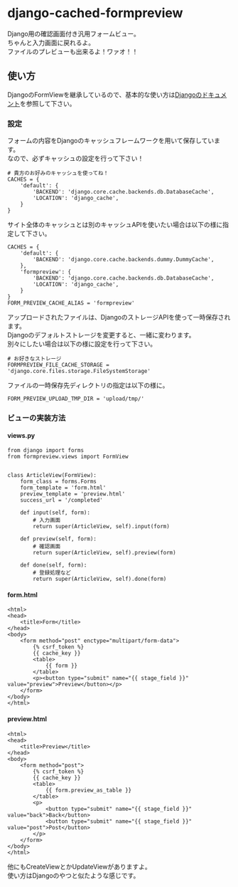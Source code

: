 django-cached-formpreview
=========================

Django用の確認画面付き汎用フォームビュー。  
ちゃんと入力画面に戻れるよ。  
ファイルのプレビューも出来るよ！ワァオ！！

使い方
-------------------------
DjangoのFormViewを継承しているので、基本的な使い方は[Djangoのドキュメント](https://docs.djangoproject.com/en/dev/ref/class-based-views/generic-editing/#django.views.generic.edit.FormView)を参照して下さい。

### 設定

フォームの内容をDjangoのキャッシュフレームワークを用いて保存しています。  
なので、必ずキャッシュの設定を行って下さい！

    # 貴方のお好みのキャッシュを使ってね！
    CACHES = {
        'default': {
            'BACKEND': 'django.core.cache.backends.db.DatabaseCache',
            'LOCATION': 'django_cache',
        }
    }

サイト全体のキャッシュとは別のキャッシュAPIを使いたい場合は以下の様に指定して下さい。

    CACHES = {
        'default': {
            'BACKEND': 'django.core.cache.backends.dummy.DummyCache',
        },
        'formpreview': {
            'BACKEND': 'django.core.cache.backends.db.DatabaseCache',
            'LOCATION': 'django_cache',
        }
    }
    FORM_PREVIEW_CACHE_ALIAS = 'formpreview'

アップロードされたファイルは、DjangoのストレージAPIを使って一時保存されます。  
Djangoのデフォルトストレージを変更すると、一緒に変わります。  
別々にしたい場合は以下の様に設定を行って下さい。

    # お好きなストレージ
    FORMPREVIEW_FILE_CACHE_STORAGE = 'django.core.files.storage.FileSystemStorage'

ファイルの一時保存先ディレクトリの指定は以下の様に。

    FORM_PREVIEW_UPLOAD_TMP_DIR = 'upload/tmp/'

### ビューの実装方法

#### views.py

    from django import forms
    from formpreview.views import FormView


    class ArticleView(FormView):
        form_class = forms.Forms
        form_template = 'form.html'
        preview_template = 'preview.html'
        success_url = '/completed'

        def input(self, form):
            # 入力画面
            return super(ArticleView, self).input(form)

        def preview(self, form):
            # 確認画面
            return super(ArticleView, self).preview(form)

        def done(self, form):
            # 登録処理など
            return super(ArticleView, self).done(form)

#### form.html

    <html>
    <head>
        <title>Form</title>
    </head>
    <body>
        <form method="post" enctype="multipart/form-data">
            {% csrf_token %}
            {{ cache_key }}
            <table>
                {{ form }}
            </table>
            <p><button type="submit" name="{{ stage_field }}" value="preview">Preview</button></p>
        </form>
    </body>
    </html>

#### preview.html

    <html>
    <head>
        <title>Preview</title>
    </head>
    <body>
        <form method="post">
            {% csrf_token %}
            {{ cache_key }}
            <table>
                {{ form.preview_as_table }}
            </table>
            <p>
                <button type="submit" name="{{ stage_field }}" value="back">Back</button>
                <button type="submit" name="{{ stage_field }}" value="post">Post</button>
            </p>
        </form>
    </body>
    </html>

他にもCreateViewとかUpdateViewがありますよ。  
使い方はDjangoのやつと似たような感じです。